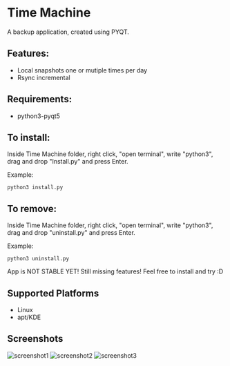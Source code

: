 # Time Machine
A backup application, created using PYQT.

## Features:
* Local snapshots one or mutiple times per day
* Rsync incremental

## Requirements:
* python3-pyqt5

## To install:
Inside Time Machine folder, right click, "open terminal", write "python3", drag and drop "Install.py" and press Enter.

Example:

    python3 install.py
## To remove:
Inside Time Machine folder, right click, "open terminal", write "python3", drag and drop "uninstall.py" and press Enter.

Example:

    python3 uninstall.py
App is NOT STABLE YET!
Still missing features!
Feel free to install and try :D

## Supported Platforms
  * Linux
  * apt/KDE

## Screenshots
![screenshot1](https://user-images.githubusercontent.com/66172718/156451989-41bd2d92-f1c3-4a77-8f5e-1a75c06a1bf1.png)
![screenshot2](https://user-images.githubusercontent.com/66172718/156451992-249045dd-f199-4526-acaa-6cb15780bd7a.png)
![screenshot3](https://user-images.githubusercontent.com/66172718/156451998-290aaebd-e1df-47d1-a4c4-e1227d3f5c8f.png)
